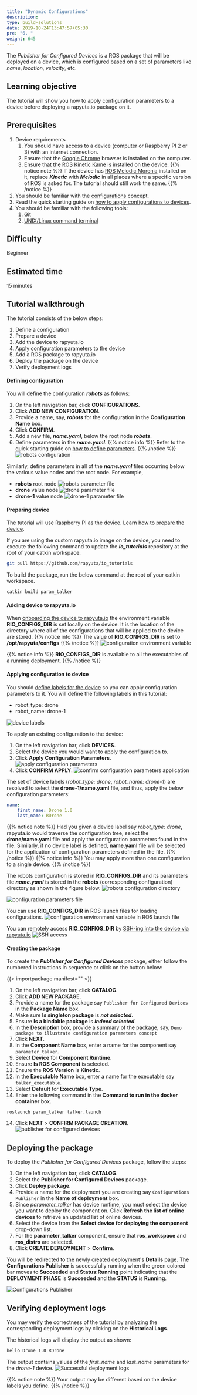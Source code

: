 ```yaml
---
title: "Dynamic Configurations"
description:
type: build-solutions
date: 2019-10-24T13:47:57+05:30
pre: "6. "
weight: 645
---
```

The *Publisher for Configured Devices* is a ROS package that will be deployed on a device, which is configured based on a set of parameters like *name*, *location*, *velocity*, etc.

## Learning objective
The tutorial will show you how to apply configuration parameters to a device before deploying a rapyuta.io package on it.

## Prerequisites
1. Device requirements
   1. You should have access to a device (computer or Raspberry PI 2 or 3) with an internet connection.
   2. Ensure that the [Google Chrome](https://www.google.com/chrome) browser is installed on the computer.
   3. Ensure that the [ROS Kinetic Kame](https://wiki.ros.org/kinetic/Installation) is installed on the device.
{{% notice note %}}
If the device has [ROS Melodic Morenia](http://wiki.ros.org/melodic)
installed on it, replace ***Kinetic*** with ***Melodic*** in all places
where a specific version of ROS is asked for. The tutorial should still
work the same.
{{% /notice %}}
2. You should be familiar with the [configurations](/developer-guide/manage-software-cycle/dynamic-configurations/) concept.
3. Read the quick starting guide on [how to apply configurations to devices](/developer-guide/manage-software-cycle/dynamic-configurations/apply-dynamic-configs/).
4. You should be familiar with the following tools:
   1. [Git](https://git-scm.com/doc)
   2. [UNIX/Linux command terminal](https://www.digitalocean.com/community/tutorials/an-introduction-to-the-linux-terminal)

## Difficulty
Beginner

## Estimated time
15 minutes

## Tutorial walkthrough
The tutorial consists of the below steps:

1. Define a configuration
2. Prepare a device
3. Add the device to rapyuta.io
4. Apply configuration parameters to the device
5. Add a ROS package to rapyuta.io
6. Deploy the package on the device
7. Verify deployment logs

#### Defining configuration
You will define the configuration ***robots*** as follows:

1. On the left navigation bar, click **CONFIGURATIONS**.
2. Click **ADD NEW CONFIGURATION**.
3. Provide a name, say, ***robots*** for the configuration in the **Configuration Name** box.
4. Click **CONFIRM**.
5. Add a new file, ***name.yaml***, below the root node ***robots***.
6. Define parameters in the ***name.yaml***.
{{% notice info %}}
Refer to the quick starting guide on [how to define parameters](/developer-guide/manage-software-cycle/dynamic-configurations/apply-dynamic-configs/#creating-configuration-parameters).
{{% /notice %}}
![robots configuration](/images/tutorials/talker-supervisor/robots-configuration.png?classes=border,shadow&width=40pc)

Similarly, define parameters in all of the ***name.yaml*** files occurring below the various value nodes and the root node. For example,

* **robots** root node
![robots parameter file](/images/tutorials/talker-supervisor/robots-name-file.png?classes=border,shadow&width=40pc)
* **drone** value node
![drone parameter file](/images/tutorials/talker-supervisor/drone-name-file.png?classes=border,shadow&width=40pc)
* **drone-1** value node
![drone-1 parameter file](/images/tutorials/talker-supervisor/drone1-name-file.png?classes=border,shadow&width=40pc)

#### Preparing device
The tutorial will use Raspberry PI as the device. Learn [how to prepare the device](/developer-guide/manage-machines/special-device-tutorials/#preparing-raspberry-pi-3).

If you are using the custom rapyuta.io image on the device, you need to execute the following command to update the ***io_tutorials*** repository at the root of your catkin workspace.

```bash
git pull https://github.com/rapyuta/io_tutorials
```

To build the package, run the below command at the root of your catkin workspace.

```bash
catkin build param_talker
```

#### Adding device to rapyuta.io
When [onboarding the device to rapyuta.io](/developer-guide/manage-machines/onboarding/) the environment variable **RIO_CONFIGS_DIR** is set locally on the device. It is the location of the directory where all of the configurations that will be applied to the device are stored.
{{% notice info %}}
The value of **RIO_CONFIGS_DIR** is set to **/opt/rapyuta/configs**
{{% /notice %}}
![configuration environment variable](/images/tutorials/talker-supervisor/environment-config-var.png?classes=border,shadow&width=40pc)

{{% notice info %}}
**RIO_CONFIGS_DIR** is available to all the executables of a running deployment.
{{% /notice %}}

#### Applying configuration to device
You should [define labels for the device](/developer-guide/manage-software-cycle/dynamic-configurations/device-labels/) so you can apply configuration parameters to it. You will define the following labels in this tutorial:

* robot_type: drone
* robot_name: drone-1

![device labels](/images/tutorials/talker-supervisor/device-21-labels.png?classes=border,shadow&width=40pc) 

To apply an existing configuration to the device:

1. On the left navigation bar, click **DEVICES**.
2. Select the device you would want to apply the configuration to.
3. Click **Apply Configuration Parameters**.
   ![apply configuration parameters](/images/tutorials/talker-supervisor/apply-config-params.png?classes=border,shadow&width=60pc)
4. Click **CONFIRM APPLY**.
   ![confirm configuration parameters application](/images/tutorials/talker-supervisor/confirm-config-params-application.png?classes=border,shadow&width=30pc)

The set of device labels (*robot_type: drone*, *robot_name: drone-1*) are resolved to select the **drone-1/name.yaml** file, and thus, apply the below configuration parameters:
```yaml
name:
    first_name: Drone 1.0
    last_name: RDrone
```
{{% notice note %}}
Had you given a device label say *robot_type: drone*, rapyuta.io would traverse the configuration tree, select the **drone/name.yaml** file and apply the configuration parameters found in the file. Similarly, if no device label is defined, **name.yaml** file will be selected for the application of configuration parameters defined in the file.
{{% /notice %}}
{{% notice info %}}
You may apply more than one configuration to a single device.
{{% /notice %}}

The robots configuration is stored in **RIO_CONFIGS_DIR** and its parameters file ***name.yaml*** is stored in the **robots** (corresponding configuration) directory as shown in the figure below.
![robots configuration directory](/images/tutorials/talker-supervisor/content-rio-configs-dir.png?classes=border,shadow&width=40pc)

![configuration parameters file](/images/tutorials/talker-supervisor/parameter-file.png?classes=border,shadow&width=40pc)

You can use **RIO_CONFIGS_DIR** in ROS launch files for loading configurations.
![configuration environment variable in ROS launch file](/images/tutorials/talker-supervisor/launch-file-content.png?classes=border,shadow&width=50pc)

You can remotely access **RIO_CONFIGS_DIR** by [SSH-ing into the device via rapyuta.io](/developer-guide/tooling-automation/#remote-web-terminal-webssh)
![SSH access](/images/tutorials/talker-supervisor/SSH-into-device.png?classes=border,shadow&width=40pc)

#### Creating the package
To create the ***Publisher for Configured Devices*** package, either follow the numbered instructions in sequence or click on the button below:

{{< importpackage manifest="" >}}

1. On the left navigation bar, click **CATALOG**.
2. Click **ADD NEW PACKAGE**.
3. Provide a name for the package say `Publisher for Configured Devices` in the **Package Name** box.
4. Make sure **Is singleton package** is ***not selected***.
5. Ensure **Is a bindable package** is ***indeed selected***.
6. In the **Description** box, provide a summary of the package, say, `Demo package to illustrate configuration parameters concept`
7. Click **NEXT**.
8. In the **Component Name** box, enter a name for the component say `parameter_talker`.
9. Select **Device** for **Component Runtime**.
10. Ensure **Is ROS Component** is selected.
11. Ensure the **ROS Version** is **Kinetic**.
12. In the **Executable Name** box, enter a name for the executable say `talker_executable`.
13. Select **Default** for **Executable Type**.
14. Enter the following command in the **Command to run in the docker container** box.
```
roslaunch param_talker talker.launch
```
14. Click **NEXT** > **CONFIRM PACKAGE CREATION**.
![publisher for configured devices](/images/tutorials/talker-supervisor/pub-configured-devices.png?classes=border,shadow&width=40pc)

## Deploying the package
To deploy the *Publisher for Configured Devices* package, follow the steps:

1. On the left navigation bar, click **CATALOG**.
2. Select the **Publisher for Configured Devices** package.
3. Click **Deploy package**.
4. Provide a name for the deployment you are creating say `Configurations Publisher` in the **Name of deployment** box.
5. Since *parameter_talker* has device runtime, you must select the device you want to deploy the component on. Click **Refresh the list of online devices** to retrieve an updated list of online devices.
6. Select the device from the **Select device for deploying the component** drop-down list.
7. For the **parameter_talker** component, ensure that **ros_workspace** and **ros_distro** are selected.
8. Click **CREATE DEPLOYMENT** > **Confirm**.

You will be redirected to the newly created deployment's **Details** page. The **Configurations Publisher** is successfully running when the green colored bar moves to **Succeeded** and **Status:Running** point indicating that the **DEPLOYMENT PHASE** is **Succeeded** and the **STATUS** is **Running**.

![Configurations Publisher](/images/tutorials/talker-supervisor/talker-supervisor-deployment.png?classes=border,shadow&width=40pc)

## Verifying deployment logs
You may verify the correctness of the tutorial by analyzing the corresponding deployment logs by clicking on the **Historical Logs**.

The historical logs will display the output as shown:

```bash
hello Drone 1.0 RDrone
```

The output contains values of the *first_name* and *last_name* parameters for the *drone-1* device.
![Successful deployment logs](/images/tutorials/talker-supervisor/successful-logs.png?classes=border,shadow&width=60pc)

{{% notice note %}}
Your output may be different based on the device labels you define.
{{% /notice %}}